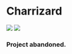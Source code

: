 # Charrizard
<img src="https://img.shields.io/npm/l/express.svg">   <img src="https://img.shields.io/badge/jda-3-blue.svg">

### Project abandoned.
